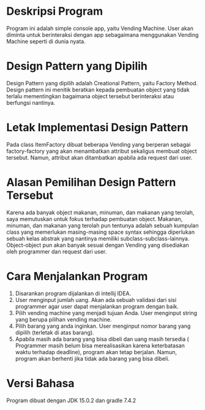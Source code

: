 # Deskripsi Program
Program ini adalah simple console app, yaitu Vending Machine. User akan diminta
untuk berinteraksi dengan app sebagaimana menggunakan
Vending Machine seperti di dunia nyata.

# Design Pattern yang Dipilih
Design Pattern yang dipilih adalah Creational Pattern,
yaitu Factory Method. Design pattern ini menitik beratkan
kepada pembuatan object yang tidak terlalu mementingkan
bagaimana object tersebut berinteraksi atau berfungsi nantinya.

# Letak Implementasi Design Pattern
Pada class ItemFactory dibuat beberapa Vending yang berperan
sebagai factory-factory yang akan menambatkan attribut
sekaligus membuat object tersebut. Namun, attribut akan
ditambatkan apabila ada request dari user.

# Alasan Pemilihan Design Pattern Tersebut
Karena ada banyak object makanan, minuman, dan makanan
yang terolah, saya memutuskan untuk fokus terhadap pembuatan
object. Makanan, minuman, dan makanan yang terolah pun
tentunya adalah sebuah kumpulan class yang memerlukan
masing-masing space syntax sehingga diperlukan sebuah kelas abstrak yang
nantinya memiliki subclass-subclass-lainnya. Object-object pun akan banyak
sesuai dengan Vending yang disediakan oleh programmer dan request dari user.

# Cara Menjalankan Program
1. Disarankan program dijalankan di intellij IDEA.
1. User menginput jumlah uang. Akan ada sebuah validasi dari sisi programmer
agar user dapat menjalankan program dengan baik.
2. Pilih vending machine yang menjadi tujuan Anda. User menginput
string yang berupa pilihan vending machine.
3. Pilih barang yang anda inginkan. User menginput nomor barang yang
dipilih (terletak di atas barang).
4. Apabila masih ada barang yang bisa dibeli dan uang masih
tersedia (
Programmer masih belum bisa merealisasikan karena keterbatasan waktu terhadap deadline), program akan tetap 
berjalan. Namun, program akan berhenti jika tidak ada barang yang bisa dibeli.

# Versi Bahasa
Program dibuat dengan JDK 15.0.2 dan gradle 7.4.2
